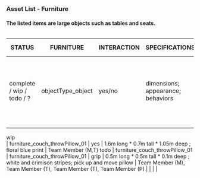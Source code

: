 ### Asset List - Furniture
#### The listed items are large objects such as tables and seats. 

######
STATUS | FURNITURE | INTERACTION | SPECIFICATIONS | APPOINTED MEMBERS
---|---------|-----------|-------------|------------------
complete / wip / todo / ? | objectType_object | yes/no | dimensions; appearance; behaviors| teammate (task*) * *tasks:  (M) model, (T) texture, (R) rigging, (A) animation, (P) programming*
 | | | |
wip  
| furniture_couch_throwPillow_01 
| yes 
| 1.6m long * 0.7m tall * 1.05m deep ; floral blue print
| Team Member (M,T)
todo 
| furniture_couch_throwPillow_01 
| furniture_couch_throwPillow_01 
| grip 
| 0.5m long * 0.5m tall * 0.1m deep ; white and crimison stripes; pick up and move pillow 
| Team Member (M), Team Member (T), Team Member (T), Team Member (P)
 | | | |

